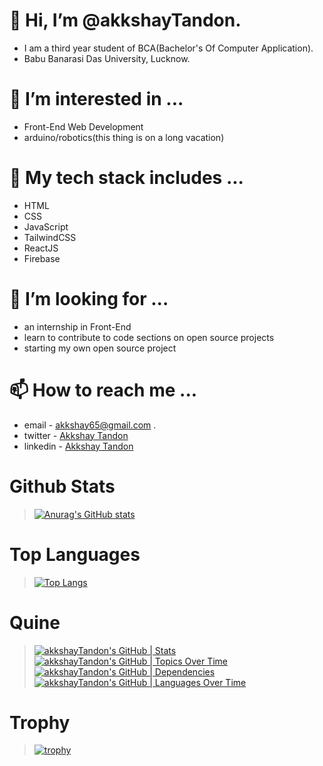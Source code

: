 # 👋 Hi, I’m @akkshayTandon. 
 - I am a third year student of BCA(Bachelor's Of Computer Application).
 - Babu Banarasi Das University, Lucknow.
# 👀 I’m interested in ... 
 - Front-End Web Development
 - arduino/robotics(this thing is on a long vacation)
# 🌱 My tech stack includes ... 
 - HTML
 - CSS
 - JavaScript
 - TailwindCSS
 - ReactJS
 - Firebase
# 💞️ I’m looking for ...
 - an internship in Front-End
 - learn to contribute to code sections on open source projects
 - starting my own open source project
# 📫 How to reach me ... 
 - email - akkshay65@gmail.com .
 - twitter - [Akkshay Tandon](https://twitter.com/AkkshayTandon)
 - linkedin - [Akkshay Tandon](https://www.linkedin.com/in/akkshaytandon/)
# Github Stats
 > [![Anurag's GitHub stats](https://github-readme-stats.vercel.app/api?username=akkshayTandon&show_icons=true&theme=radical)](https://github.com/anuraghazra/github-readme-stats)
# Top Languages
 > [![Top Langs](https://github-readme-stats.vercel.app/api/top-langs/?username=akkshayTandon&layout=donut&langs_count=10)](https://github.com/anuraghazra/github-readme-stats)
# Quine 
 > [![akkshayTandon's GitHub | Stats](https://stats.quine.sh/akkshayTandon/github?theme=dark)](https://quine.sh?utm_source=widgets&utm_campaign=akkshayTandon)
 > [![akkshayTandon's GitHub | Topics Over Time](https://stats.quine.sh/akkshayTandon/topics-over-time?theme=dark)](https://quine.sh?utm_source=widgets&utm_campaign=akkshayTandon) 
 > [![akkshayTandon's GitHub | Dependencies](https://stats.quine.sh/akkshayTandon/dependencies?theme=dark)](https://quine.sh?utm_source=widgets&utm_campaign=akkshayTandon)
 > [![akkshayTandon's GitHub | Languages Over Time](https://stats.quine.sh/akkshayTandon/languages-over-time?theme=dark)](https://quine.sh?utm_source=widgets&utm_campaign=akkshayTandon)

# Trophy
  > [![trophy](https://github-profile-trophy.vercel.app/?username=akkshayTandon&theme=onedark&margin-w=15&margin-h=15)](https://github.com/ryo-ma/github-profile-trophy)
<!---
akkshayTandon/akkshayTandon is a ✨ special ✨ repository because its `README.md` (this file) appears on your GitHub profile.
You can click the Preview link to take a look at your changes.
--->
